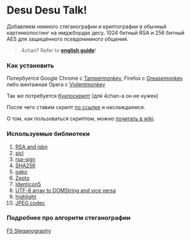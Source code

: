 # Desu Desu Talk!
Добавляем немного стеганографии и криптографии в обычный картинкопостинг на имджбордах десу. 1024 битный RSA и 256 битный AES для защищённого *псевдонимного* общения.

> 4chan? Refer to **[english guide](https://github.com/desudesutalk/desudesutalk/wiki/How-to-use-this-script)**!

### Как установить
Потербуется Google Chrome с [Tampermonkey](https://chrome.google.com/webstore/detail/tampermonkey/dhdgffkkebhmkfjojejmpbldmpobfkfo), Firefox с [Greasemonkey](https://addons.mozilla.org/firefox/addon/greasemonkey/) либо винтажная Opera c [Violentmonkey](https://addons.opera.com/ru/extensions/details/violent-monkey/)

Так же потребуется [Куклоскрипт](https://github.com/SthephanShinkufag/Dollchan-Extension-Tools) (для 4chan-а он не нужен)

После чего ставим скрипт [по ссылке](https://github.com/desudesutalk/desudesutalk/raw/master/ddt.user.js) и наслаждаемся.

О том, как пользоваться скриптом, можно [почитать в wiki](https://github.com/desudesutalk/desudesutalk/wiki/%D0%9A%D0%B0%D0%BA-%D0%BF%D0%BE%D0%BB%D1%8C%D0%B7%D0%BE%D0%B2%D0%B0%D1%82%D1%8C%D1%81%D1%8F).


### Используемые библиотеки
1. [RSA and jsbn](http://www-cs-students.stanford.edu/~tjw/jsbn/)
2. [sjcl](http://bitwiseshiftleft.github.io/sjcl/)
3. [rsa-sign](http://kjur.github.io/jsrsasign/)
4. [SHA256](https://github.com/oftn/common)
5. [pako](https://github.com/nodeca/pako)
6. [Zepto](http://zeptojs.com/)
7. [Identicon5](https://github.com/FrancisShanahan/Identicon5)
8. [UTF-8 array to DOMString and vice versa](https://developer.mozilla.org/en-US/docs/Web/JavaScript/Base64_encoding_and_decoding#Appendix.3A_Decode_a_Base64_string_to_Uint8Array_or_ArrayBuffer)
9. [highlight](https://github.com/isagalaev/highlight.js)
10. [JPEG codec](https://github.com/owencm/js-steg)

### Подробнее про алгоритм стеганографии 
[F5 Steganography](https://code.google.com/p/f5-steganography/)
